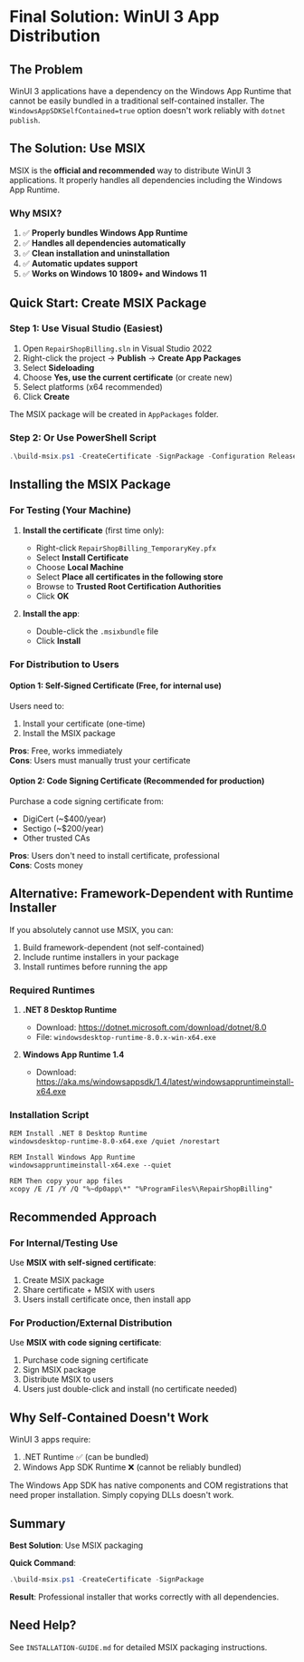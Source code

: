 # Final Solution: WinUI 3 App Distribution

## The Problem

WinUI 3 applications have a dependency on the Windows App Runtime that cannot be easily bundled in a traditional self-contained installer. The `WindowsAppSDKSelfContained=true` option doesn't work reliably with `dotnet publish`.

## The Solution: Use MSIX

MSIX is the **official and recommended** way to distribute WinUI 3 applications. It properly handles all dependencies including the Windows App Runtime.

### Why MSIX?

1. ✅ **Properly bundles Windows App Runtime**
2. ✅ **Handles all dependencies automatically**
3. ✅ **Clean installation and uninstallation**
4. ✅ **Automatic updates support**
5. ✅ **Works on Windows 10 1809+ and Windows 11**

## Quick Start: Create MSIX Package

### Step 1: Use Visual Studio (Easiest)

1. Open `RepairShopBilling.sln` in Visual Studio 2022
2. Right-click the project → **Publish** → **Create App Packages**
3. Select **Sideloading**
4. Choose **Yes, use the current certificate** (or create new)
5. Select platforms (x64 recommended)
6. Click **Create**

The MSIX package will be created in `AppPackages` folder.

### Step 2: Or Use PowerShell Script

```powershell
.\build-msix.ps1 -CreateCertificate -SignPackage -Configuration Release -Platform x64
```

## Installing the MSIX Package

### For Testing (Your Machine)

1. **Install the certificate** (first time only):
   - Right-click `RepairShopBilling_TemporaryKey.pfx`
   - Select **Install Certificate**
   - Choose **Local Machine**
   - Select **Place all certificates in the following store**
   - Browse to **Trusted Root Certification Authorities**
   - Click **OK**

2. **Install the app**:
   - Double-click the `.msixbundle` file
   - Click **Install**

### For Distribution to Users

#### Option 1: Self-Signed Certificate (Free, for internal use)

Users need to:
1. Install your certificate (one-time)
2. Install the MSIX package

**Pros**: Free, works immediately  
**Cons**: Users must manually trust your certificate

#### Option 2: Code Signing Certificate (Recommended for production)

Purchase a code signing certificate from:
- DigiCert (~$400/year)
- Sectigo (~$200/year)
- Other trusted CAs

**Pros**: Users don't need to install certificate, professional  
**Cons**: Costs money

## Alternative: Framework-Dependent with Runtime Installer

If you absolutely cannot use MSIX, you can:

1. Build framework-dependent (not self-contained)
2. Include runtime installers in your package
3. Install runtimes before running the app

### Required Runtimes

1. **.NET 8 Desktop Runtime**
   - Download: https://dotnet.microsoft.com/download/dotnet/8.0
   - File: `windowsdesktop-runtime-8.0.x-win-x64.exe`

2. **Windows App Runtime 1.4**
   - Download: https://aka.ms/windowsappsdk/1.4/latest/windowsappruntimeinstall-x64.exe

### Installation Script

```batch
REM Install .NET 8 Desktop Runtime
windowsdesktop-runtime-8.0-x64.exe /quiet /norestart

REM Install Windows App Runtime
windowsappruntimeinstall-x64.exe --quiet

REM Then copy your app files
xcopy /E /I /Y /Q "%~dp0app\*" "%ProgramFiles%\RepairShopBilling"
```

## Recommended Approach

### For Internal/Testing Use
Use **MSIX with self-signed certificate**:
1. Create MSIX package
2. Share certificate + MSIX with users
3. Users install certificate once, then install app

### For Production/External Distribution
Use **MSIX with code signing certificate**:
1. Purchase code signing certificate
2. Sign MSIX package
3. Distribute MSIX to users
4. Users just double-click and install (no certificate needed)

## Why Self-Contained Doesn't Work

WinUI 3 apps require:
1. .NET Runtime ✅ (can be bundled)
2. Windows App SDK Runtime ❌ (cannot be reliably bundled)

The Windows App SDK has native components and COM registrations that need proper installation. Simply copying DLLs doesn't work.

## Summary

**Best Solution**: Use MSIX packaging

**Quick Command**:
```powershell
.\build-msix.ps1 -CreateCertificate -SignPackage
```

**Result**: Professional installer that works correctly with all dependencies.

## Need Help?

See `INSTALLATION-GUIDE.md` for detailed MSIX packaging instructions.
